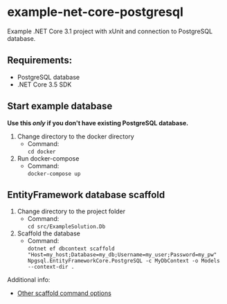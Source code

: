 # example-net-core-postgresql
Example .NET Core 3.1 project with xUnit and connection to PostgreSQL database.

## Requirements:
- PostgreSQL database
- .NET Core 3.5 SDK

## Start example database
**Use this _only_ if you don't have existing PostgreSQL database.**
1. Change directory to the docker directory
    - Command:\
        `cd docker`
2. Run docker-compose
    - Command:\
        `docker-compose up`

## EntityFramework database scaffold
1. Change directory to the project folder
    - Command:\
        `cd src/ExampleSolution.Db`
2. Scaffold the database
    - Command:\
        `dotnet ef dbcontext scaffold "Host=my_host;Database=my_db;Username=my_user;Password=my_pw" Npgsql.EntityFrameworkCore.PostgreSQL -c MyDbContext -o Models --context-dir .`

Additional info:
- [Other scaffold command options](https://docs.microsoft.com/en-us/ef/core/miscellaneous/cli/dotnet#common-options)

